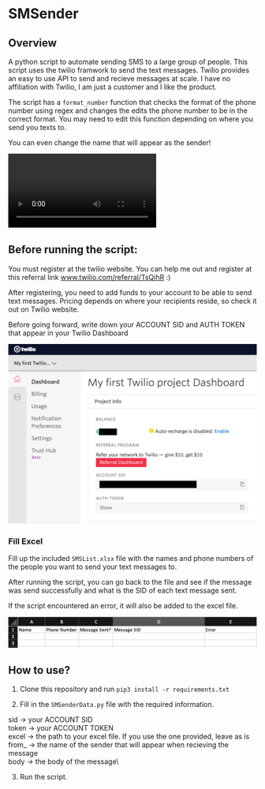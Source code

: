 # SMSender

## Overview

 A python script to automate sending SMS to a large group of people.
 This script uses the twilio framwork to send the text messages.
 Twilio provides an easy to use API to send and recieve messages at scale.
 I have no affiliation with Twilio, I am just a customer and I like the product.

 The script has a `format_number` function that checks the format of the phone number using regex and changes the edits the phone number to be in the correct format. You may need to edit this function depending on where you send you texts to. 

 You can even change the name that will appear as the sender!

![](static/img/sms_recieved.mov)

## Before running the script:

You must register at the twilio website. 
You can help me out and register at this referral link www.twilio.com/referral/TsQihR :)

After registering, you need to add funds to your account to be able to send text messages. 
Pricing depends on where your recipients reside, so check it out on Twilio website.

Before going forward, write down your ACCOUNT SID and AUTH TOKEN that appear in your Twilio Dashboard

![](static/img/twilio_dashboard.png)

### Fill Excel

Fill up the included `SMSList.xlsx` file with the names and phone numbers of the people you want to send your text messages to.

After running the script, you can go back to the file and see if the message was send successfully and what is the SID of each text message sent. 

If the script encountered an error, it will also be added to the excel file. 

![](static/img/excel.png)

## How to use?

1. Clone this repository and run `pip3 install -r requirements.txt`

2. Fill in the `SMSenderData.py` file with the required information.

sid -> your ACCOUNT SID\
token -> your ACCOUNT TOKEN\
excel -> the path to your excel file. If you use the one provided, leave as is\
from_ -> the name of the sender that will appear when recieving the message\
body -> the body of the message\

3. Run the script.
